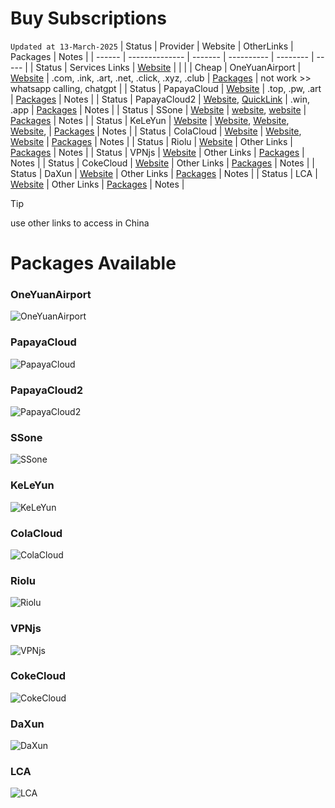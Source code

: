 # Buy Subscriptions
`Updated at 13-March-2025`
| Status | Provider       | Website | OtherLinks | Packages | Notes |
| ------ | -------------- | ------- | ---------- | -------- | ----- |
| Status | Services Links | [Website](https://9.234456.xyz/abc.html?t=1740946027727) |  | |
| Cheap  | OneYuanAirport | [Website](https://一元机场.com/) | .com, .ink, .art, .net, .click, .xyz, .club | [Packages](#OneYuanAirport) | not work >> whatsapp calling, chatgpt |
| Status | PapayaCloud    | [Website](https://muguacloud.top/) | .top, .pw, .art | [Packages](#PapayaCloud) | Notes |
| Status | PapayaCloud2   | [Website](https://muguacloud.win/), [QuickLink](https://4399.bid/) | .win, .app | [Packages](#PapayaCloud2) | Notes |
| Status | SSone          | [Website](https://ssonegames.xn--xhq8sm16c5ls.com/dashboard) | [website](https://hello-ssone.com/), [website](https://hello36d.com/) | [Packages](#SSone) | Notes |
| Status | KeLeYun        | [Website](https://q0av6w.klwiuehge.top/#/plan) | [Website](https://可乐云.com/), [Website](https://q0av6w.klwiuehge.top/), [Website](https://kly2026.com/),  | [Packages](#KeLeYun) | Notes |
| Status | ColaCloud      | [Website](https://colacloud.online/) | [Website](https://colacloud.info/index.html), [Website](https://colacloudnet.com/) | [Packages](#ColaCloud) | Notes |
| Status | Riolu          | [Website](https://1o.riolu.sbs/) | Other Links | [Packages](#Riolu) | Notes |
| Status | VPNjs          | [Website](https://user.jsqcn.net/) | Other Links | [Packages](#VPNjs) | Notes |
| Status | CokeCloud      | [Website](https://cokecloud.net/) | Other Links | [Packages](#CokeCloud) | Notes |
| Status | DaXun          | [Website](https://daxun.fun/) | Other Links | [Packages](#DaXun) | Notes |
| Status | LCA            | [Website](https://lca.lol/) | Other Links | [Packages](#LCA) | Notes |
> [!TIP]
> use other links to access in China <br/>

# Packages Available

### OneYuanAirport
![OneYuanAirport](https://github.com/ammasood12/nodes/blob/main/Packages/oneYuanAirport.png)
### PapayaCloud
![PapayaCloud](https://github.com/ammasood12/nodes/blob/main/Packages/PapayaCloud.png)
### PapayaCloud2
![PapayaCloud2](https://github.com/ammasood12/nodes/blob/main/Packages/PapayaCloud2.png)
### SSone
![SSone](https://github.com/ammasood12/nodes/blob/main/Packages/ssone.png)
### KeLeYun
![KeLeYun](https://github.com/ammasood12/nodes/blob/main/Packages/KeLeYun.png)
### ColaCloud
![ColaCloud](https://github.com/ammasood12/nodes/blob/main/Packages/ColaCloud.png)
### Riolu
![Riolu](https://github.com/ammasood12/nodes/blob/main/Packages/riolu.png)
### VPNjs
![VPNjs](https://github.com/ammasood12/nodes/blob/main/Packages/vpnjs.png)
### CokeCloud
![CokeCloud](https://github.com/ammasood12/nodes/blob/main/Packages/cokecloud.png)
### DaXun
![DaXun](https://github.com/ammasood12/nodes/blob/main/Packages/daxun.png)
### LCA
![LCA](https://github.com/ammasood12/nodes/blob/main/Packages/lca.png)
